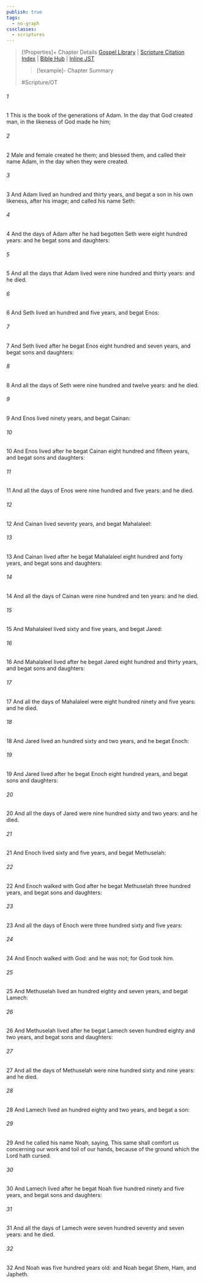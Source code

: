 ```yaml
---
publish: true
tags:
  - no-graph
cssclasses:
  - scriptures
---
```

>[!Properties]+ Chapter Details
>[Gospel Library](https://churchofjesuschrist.org/study/scriptures/ot/gen/5?lang=eng)    |    [Scripture Citation Index](https://scriptures.byu.edu/#06505::c06505)    |    [Bible Hub](https://biblehub.com/genesis/5.htm)    |    [Inline JST](https://scripturetoolbox.com/html/ic/Genesis/5.html)
>>[!example]- Chapter Summary
>> 
> 
>
>#Scripture/OT
###### 1
1 This is the book of the generations of Adam. In the day that God created man, in the likeness of God made he him;
###### 2
2 Male and female created he them; and blessed them, and called their name Adam, in the day when they were created.
###### 3
3 And Adam lived an hundred and thirty years, and begat a son in his own likeness, after his image; and called his name Seth:
###### 4
4 And the days of Adam after he had begotten Seth were eight hundred years: and he begat sons and daughters:
###### 5
5 And all the days that Adam lived were nine hundred and thirty years: and he died.
###### 6
6 And Seth lived an hundred and five years, and begat Enos:
###### 7
7 And Seth lived after he begat Enos eight hundred and seven years, and begat sons and daughters:
###### 8
8 And all the days of Seth were nine hundred and twelve years: and he died.
###### 9
9 And Enos lived ninety years, and begat Cainan:
###### 10
10 And Enos lived after he begat Cainan eight hundred and fifteen years, and begat sons and daughters:
###### 11
11 And all the days of Enos were nine hundred and five years: and he died.
###### 12
12 And Cainan lived seventy years, and begat Mahalaleel:
###### 13
13 And Cainan lived after he begat Mahalaleel eight hundred and forty years, and begat sons and daughters:
###### 14
14 And all the days of Cainan were nine hundred and ten years: and he died.
###### 15
15 And Mahalaleel lived sixty and five years, and begat Jared:
###### 16
16 And Mahalaleel lived after he begat Jared eight hundred and thirty years, and begat sons and daughters:
###### 17
17 And all the days of Mahalaleel were eight hundred ninety and five years: and he died.
###### 18
18 And Jared lived an hundred sixty and two years, and he begat Enoch:
###### 19
19 And Jared lived after he begat Enoch eight hundred years, and begat sons and daughters:
###### 20
20 And all the days of Jared were nine hundred sixty and two years: and he died.
###### 21
21 And Enoch lived sixty and five years, and begat Methuselah:
###### 22
22 And Enoch walked with God after he begat Methuselah three hundred years, and begat sons and daughters:
###### 23
23 And all the days of Enoch were three hundred sixty and five years:
###### 24
24 And Enoch walked with God: and he was not; for God took him.
###### 25
25 And Methuselah lived an hundred eighty and seven years, and begat Lamech:
###### 26
26 And Methuselah lived after he begat Lamech seven hundred eighty and two years, and begat sons and daughters:
###### 27
27 And all the days of Methuselah were nine hundred sixty and nine years: and he died.
###### 28
28 And Lamech lived an hundred eighty and two years, and begat a son:
###### 29
29 And he called his name Noah, saying, This same shall comfort us concerning our work and toil of our hands, because of the ground which the Lord hath cursed.
###### 30
30 And Lamech lived after he begat Noah five hundred ninety and five years, and begat sons and daughters:
###### 31
31 And all the days of Lamech were seven hundred seventy and seven years: and he died.
###### 32
32 And Noah was five hundred years old: and Noah begat Shem, Ham, and Japheth.
